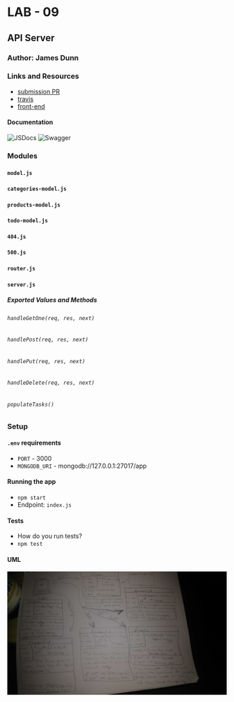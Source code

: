 # LAB - 09

## API Server

### Author: James Dunn

### Links and Resources

- [submission PR](https://github.com/james-401-advanced-javascript/lab-09/pull/1)
- [travis](https://travis-ci.com/james-401-advanced-javascript/lab-09)
- [front-end](https://jamesdunn-lab-09.herokuapp.com)

#### Documentation

![JSDocs]()
![Swagger]()

### Modules

#### `model.js`

#### `categories-model.js`

#### `products-model.js`

#### `todo-model.js`

#### `404.js`

#### `500.js`

#### `router.js`

#### `server.js`

##### Exported Values and Methods

###### `handleGetOne(req, res, next)`

###### `handlePost(req, res, next)`

###### `handlePut(req, res, next)`

###### `handleDelete(req, res, next)`

###### `populateTasks()`

### Setup

#### `.env` requirements

- `PORT` - 3000
- `MONGODB_URI` - mongodb://127.0.0.1:27017/app

#### Running the app

- `npm start`
- Endpoint: `index.js`

#### Tests

- How do you run tests?
- `npm test`

#### UML

![UML](./images/lab-09.jpg)
